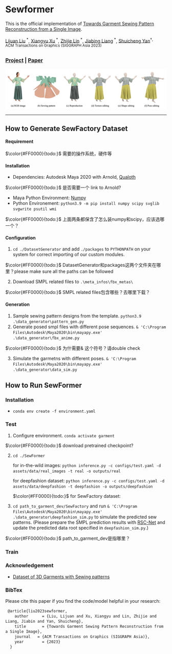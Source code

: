 # Sewformer
This is the official implementation of [Towards Garment Sewing Pattern Reconstruction from a Single Image](https://arxiv.org/abs/2311.04218v1).

[Lijuan Liu](https://scholar.google.com/citations?user=nANxp5wAAAAJ&hl=en)<sup> *</sup>,
[Xiangyu Xu](https://xuxy09.github.io/)<sup> *</sup>,
[Zhijie Lin](https://scholar.google.com/citations?user=xXMj6_EAAAAJ&hl=zh-CN)<sup> *</sup>,
[Jiabing Liang]()<sup> *</sup>,
[Shuicheng Yan](https://yanshuicheng.info/)<sup>&dagger;<sup></sup>,  
ACM Transactions on Graphics (SIGGRAPH Asia 2023)

### [Project](https://sewformer.github.io/) | [Paper](https://arxiv.org/abs/2311.04218v1)

<img src="SewFactory/assets/representative.jpg">

---------------------------
## How to Generate SewFactory Dataset

#### Requirement 
$\color{#FF0000}{todo:}$ 需要的操作系统，硬件等

#### Installation

* Dependencies: Autodesk Maya 2020 with Arnold, [Qualoth](http://www.fxgear.net/vfx-software?locale=en) 

$\color{#FF0000}{todo:}$ 是否需要一个 link to Arnold?

* Maya Python Environment: [Numpy](https://forums.autodesk.com/t5/maya-programming/guide-how-to-install-numpy-scipy-in-maya-windows-64-bit/td-p/5796722)
* Python Environement: `python3.9 -m pip install numpy scipy svglib svgwrite psutil wmi`

$\color{#FF0000}{todo:}$ 上面两条都保含了怎么装numpy和scipy，应该选哪一个？

#### Configuration

1. `cd ./DatasetGenerator` and add `./packages` to `PYTHONPATH` on your system for correct importing of our custom modules.

$\color{#FF0000}{todo:}$ DatasetGenerator和packages这两个文件夹在哪里？please make sure all the paths can be followed

2. Download SMPL related files to `.\meta_infos\fbx_metas\`

$\color{#FF0000}{todo:}$ SMPL related files包含哪些？去哪里下载？



#### Generation
1. Sample sewing pattern designs from the template.
`python3.9 .\data_generator\pattern_gen.py`
2. Generate posed smpl files with different pose sequences.
`& 'C:\Program Files\Autodesk\Maya2020\bin\mayapy.exe' .\data_generator\fbx_anime.py`

$\color{#FF0000}{todo:}$ 为什需要& 这个符号？请double check

3. Simulate the garmetns with different poses.
`& 'C:\Program Files\Autodesk\Maya2020\bin\mayapy.exe' .\data_generator\data_sim.py`

## How to Run SewFormer

### Installation
* `conda env create -f environment.yaml`

### Test
1. Configure environment. `conda activate garment`

$\color{#FF0000}{todo:}$ download pretrained checkpoint?

2. `cd ./SewFormer` 

    for in-the-wild images:
    `python inference.py -c configs/test.yaml -d assets/data/real_images -t real -o outputs/real` 

    for deepfashion dataset:
    `python inference.py -c configs/test.yaml -d assets/data/deepfashion -t deepfashion -o outputs/deepfashion` 

    $\color{#FF0000}{todo:}$ for SewFactory dataset:

3. `cd path_to_garment_dev/SewFactory` and run `& 'C:\Program Files\Autodesk\Maya2020\bin\mayapy.exe' .\data_generator\deepfashion_sim.py` to simulate the predicted sew patterns. (Please prepare the SMPL prediction results with [RSC-Net](https://github.com/xuxy09/RSC-Net) and update the predicted data root specified in `deepfashion_sim.py`.)

$\color{#FF0000}{todo:}$ path_to_garment_dev是指哪里？

### Train


### Acknowledgement
- [Dataset of 3D Garments with Sewing patterns](https://github.com/maria-korosteleva/Garment-Pattern-Generator/tree/master)


### BibTex
Please cite this paper if you find the code/model helpful in your research:
```
 @article{liu2023sewformer,
    author      = {Liu, Lijuan and Xu, Xiangyu and Lin, Zhijie and Liang, Jiabin and Yan, Shuicheng},
    title       = {Towards Garment Sewing Pattern Reconstruction from a Single Image},
    journal   = {ACM Transactions on Graphics (SIGGRAPH Asia)},
    year        = {2023}
  }
```


